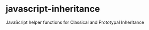 javascript-inheritance
======================

JavaScript helper functions for Classical and Prototypal Inheritance
